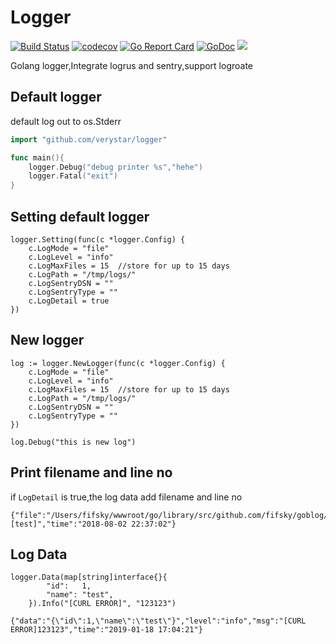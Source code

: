 # Logger
<a href="https://travis-ci.org/verystar/logger"><img src="https://travis-ci.org/verystar/logger.svg" alt="Build Status"></a>
<a href="https://codecov.io/gh/verystar/logger"><img src="https://codecov.io/gh/verystar/logger/branch/master/graph/badge.svg" alt="codecov"></a>
<a href="https://goreportcard.com/report/github.com/verystar/logger"><img src="https://goreportcard.com/badge/github.com/verystar/logger" alt="Go Report Card
"></a>
<a href="https://godoc.org/github.com/verystar/logger"><img src="https://godoc.org/github.com/verystar/logger?status.svg" alt="GoDoc"></a>
<a href="https://opensource.org/licenses/mit-license.php" rel="nofollow"><img src="https://badges.frapsoft.com/os/mit/mit.svg?v=103"></a>
</p>


Golang logger,Integrate logrus and sentry,support logroate

## Default logger

default log out to os.Stderr

```go
import "github.com/verystar/logger"

func main(){
    logger.Debug("debug printer %s","hehe")
    logger.Fatal("exit")
}
```

## Setting default logger
```
logger.Setting(func(c *logger.Config) {
    c.LogMode = "file"
    c.LogLevel = "info"
    c.LogMaxFiles = 15  //store for up to 15 days
    c.LogPath = "/tmp/logs/"
    c.LogSentryDSN = ""
    c.LogSentryType = ""
    c.LogDetail = true
})
```

## New logger

```
log := logger.NewLogger(func(c *logger.Config) {
    c.LogMode = "file"
    c.LogLevel = "info"
    c.LogMaxFiles = 15  //store for up to 15 days
    c.LogPath = "/tmp/logs/"
    c.LogSentryDSN = ""
    c.LogSentryType = ""
})

log.Debug("this is new log")
```

## Print filename and line no

if `LogDetail` is true,the log data add filename and line no

```
{"file":"/Users/fifsky/wwwroot/go/library/src/github.com/fifsky/goblog/handler/index.go","func":"handler.IndexGet","level":"debug","line":16,"msg":"[test]","time":"2018-08-02 22:37:02"}
```

## Log Data

```
logger.Data(map[string]interface{}{
		"id":   1,
		"name": "test",
	}).Info("[CURL ERROR]", "123123")
```

```
{"data":"{\"id\":1,\"name\":\"test\"}","level":"info","msg":"[CURL ERROR]123123","time":"2019-01-18 17:04:21"}
```